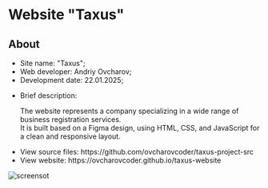 <h1>Website "Taxus"</h1>
<h2>About</h2>
<ul>
  <li>Site name: "Taxus";</li>
  <li>Web developer: Andriy Ovcharov;</li>
  <li>Development date: 22.01.2025;</li>
  <li>
    <p>Brief description:</p>
    <p>The website represents a company specializing in a wide range of business registration services.<br>
      It is built based on a Figma design, using HTML, CSS, and JavaScript for a clean and responsive layout.</p>
  </li>
  <li>View source files: https://github.com/ovcharovcoder/taxus-project-src</li>
  <li>View website: https://ovcharovcoder.github.io/taxus-website</li>
</ul>

<img src="Screenshot.png" alt="screensot">
